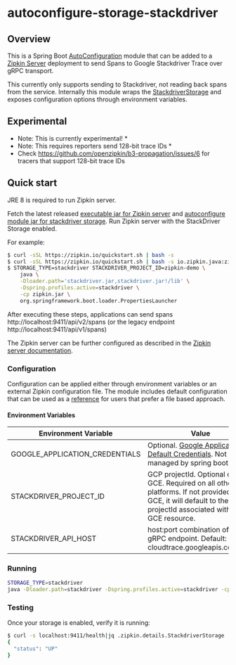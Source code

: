 # autoconfigure-storage-stackdriver

## Overview

This is a Spring Boot [AutoConfiguration](http://docs.spring.io/spring-boot/docs/current/reference/html/using-boot-auto-configuration.html)
module that can be added to a [Zipkin Server](https://github.com/openzipkin/zipkin/tree/master/zipkin-server) 
deployment to send Spans to Google Stackdriver Trace over gRPC transport.

This currently only supports sending to Stackdriver, not reading back spans from the service.
Internally this module wraps the [StackdriverStorage](https://github.com/openzipkin/zipkin-gcp/tree/master/storage-stackdriver)
and exposes configuration options through environment variables.

## Experimental
* Note: This is currently experimental! *
* Note: This requires reporters send 128-bit trace IDs *
* Check https://github.com/openzipkin/b3-propagation/issues/6 for tracers that support 128-bit trace IDs

## Quick start

JRE 8 is required to run Zipkin server.

Fetch the latest released
[executable jar for Zipkin server](https://search.maven.org/remote_content?g=io.zipkin&a=zipkin-server&v=LATEST&c=exec)
and
[autoconfigure module jar for stackdriver storage](https://search.maven.org/remote_content?g=io.zipkin.gcp&a=zipkin-autoconfigure-storage-stackdriver&v=LATEST&c=module).
Run Zipkin server with the StackDriver Storage enabled.

For example:

```bash
$ curl -sSL https://zipkin.io/quickstart.sh | bash -s
$ curl -sSL https://zipkin.io/quickstart.sh | bash -s io.zipkin.java:zipkin-autoconfigure-storage-stackdriver:LATEST:module stackdriver.jar
$ STORAGE_TYPE=stackdriver STACKDRIVER_PROJECT_ID=zipkin-demo \
    java \
    -Dloader.path='stackdriver.jar,stackdriver.jar!/lib' \
    -Dspring.profiles.active=stackdriver \
    -cp zipkin.jar \
    org.springframework.boot.loader.PropertiesLauncher
```

After executing these steps, applications can send spans
http://localhost:9411/api/v2/spans (or the legacy endpoint http://localhost:9411/api/v1/spans)

The Zipkin server can be further configured as described in the
[Zipkin server documentation](https://github.com/openzipkin/zipkin/blob/master/zipkin-server/README.md).

### Configuration

Configuration can be applied either through environment variables or an external Zipkin
configuration file.  The module includes default configuration that can be used as a 
[reference](https://github.com/openzipkin/zipkin-gcp/tree/master/autoconfigure/storage-stackdriver/src/main/resources/zipkin-server-stackdriver.yml)
for users that prefer a file based approach.

#### Environment Variables

|Environment Variable           | Value            |
|-------------------------------|------------------|
|GOOGLE_APPLICATION_CREDENTIALS | Optional. [Google Application Default Credentials](https://developers.google.com/identity/protocols/application-default-credentials). Not managed by spring boot. |
|STACKDRIVER_PROJECT_ID         | GCP projectId. Optional on GCE. Required on all other platforms. If not provided on GCE, it will default to the projectId associated with the GCE resource. |
|STACKDRIVER_API_HOST           | host:port combination of the gRPC endpoint. Default: cloudtrace.googleapis.com:443 |

### Running

```bash
STORAGE_TYPE=stackdriver
java -Dloader.path=stackdriver -Dspring.profiles.active=stackdriver -cp zipkin.jar org.springframework.boot.loader.PropertiesLauncher
```

### Testing

Once your storage is enabled, verify it is running:
```bash
$ curl -s localhost:9411/health|jq .zipkin.details.StackdriverStorage
{
  "status": "UP"
}
```
